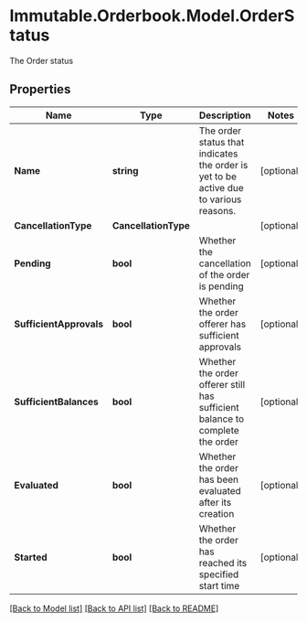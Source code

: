 # Immutable.Orderbook.Model.OrderStatus

The Order status

## Properties

 Name                    | Type                 | Description                                                                           | Notes      
-------------------------|----------------------|---------------------------------------------------------------------------------------|------------
 **Name**                | **string**           | The order status that indicates the order is yet to be active due to various reasons. | [optional] 
 **CancellationType**    | **CancellationType** |                                                                                       | [optional] 
 **Pending**             | **bool**             | Whether the cancellation of the order is pending                                      | [optional] 
 **SufficientApprovals** | **bool**             | Whether the order offerer has sufficient approvals                                    | [optional] 
 **SufficientBalances**  | **bool**             | Whether the order offerer still has sufficient balance to complete the order          | [optional] 
 **Evaluated**           | **bool**             | Whether the order has been evaluated after its creation                               | [optional] 
 **Started**             | **bool**             | Whether the order has reached its specified start time                                | [optional] 

[[Back to Model list]](../README.md#documentation-for-models) [[Back to API list]](../README.md#documentation-for-api-endpoints) [[Back to README]](../README.md)

